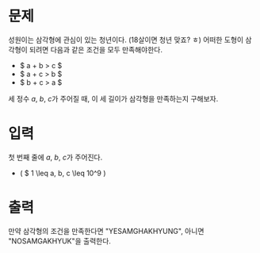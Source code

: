 # 문제

성원이는 삼각형에 관심이 있는 청년이다. (18살이면 청년 맞죠? ㅎ)
어떠한 도형이 삼각형이 되려면 다음과 같은 조건을 모두 만족해야한다.

* $ a + b > c $
* $ a + c > b $
* $ b + c > a $

세 정수 $a$, $b$, $c$가 주어질 때, 이 세 길이가 삼각형을 만족하는지 구해보자.

# 입력

첫 번째 줄에 $a$, $b$, $c$가 주어진다.
* ( $ 1 \leq a, b, c \leq 10^9 )

# 출력

만약 삼각형의 조건을 만족한다면 "YESAMGHAKHYUNG", 아니면 "NOSAMGAKHYUK"을 출력한다.
